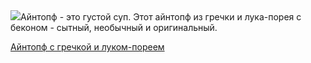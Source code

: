 <!--2025-08-03 00:02:28-->
<div class="yb">
  <div class="rss povarenok"><a href="https://www.povarenok.ru/recipes/show/182966/"><img src="https://www.povarenok.ru/data/cache/2025aug/02/42/3186140_29133-640x480.jpg"></a>Айнтопф - это густой суп. Этот айнтопф из гречки и лука-порея с беконом - сытный, необычный и оригинальный. <p class="titl"><a href="https://www.povarenok.ru/recipes/show/182966/">Айнтопф с гречкой и луком-пореем</a></p></div>
</div>
